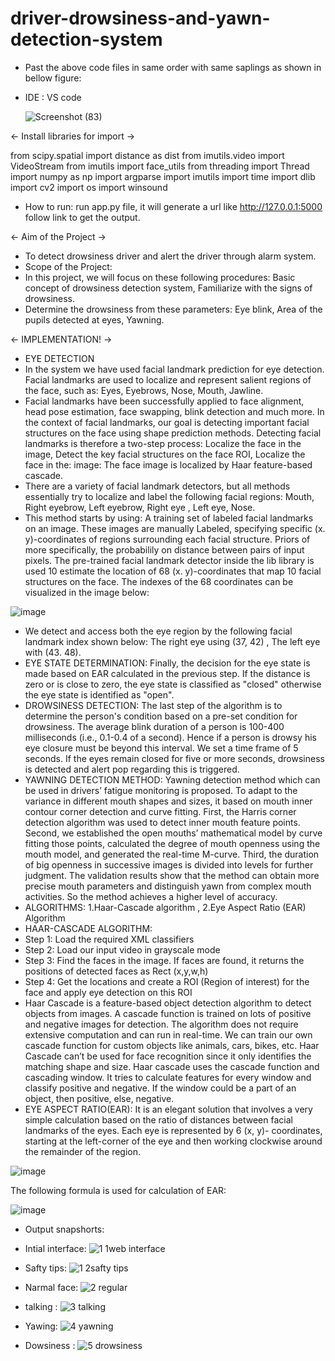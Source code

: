 # driver-drowsiness-and-yawn-detection-system
- Past the above code files in same order with same saplings as shown in bellow figure:
- IDE : VS code
  
  ![Screenshot (83)](https://github.com/Madhusudan1712/driver-drowsiness-and-yawn-detection-system/assets/146712964/2d7e68c8-941e-4012-8590-2f509a7a574f)

<- Install libraries for import ->

from scipy.spatial import distance as dist
from imutils.video import VideoStream
from imutils import face_utils
from threading import Thread
import numpy as np
import argparse
import imutils
import time
import dlib
import cv2
import os
import winsound

- How to run: run app.py file, it will generate a url like http://127.0.0.1:5000 follow link to get the output.

<- Aim of the Project ->
 
- To detect drowsiness driver and alert the driver through alarm system.
- Scope of the Project:
- In this project, we will focus on these following procedures: Basic concept of drowsiness detection system, Familiarize with the signs of drowsiness.
- Determine the drowsiness from these parameters: Eye blink, Area of the pupils detected at eyes, Yawning.

<- IMPLEMENTATION! ->

- EYE DETECTION
- In the system we have used facial landmark prediction for eye detection. Facial landmarks are used to localize and represent salient regions of the face, such as: Eyes, Eyebrows, Nose, Mouth, Jawline.
- Facial landmarks have been successfully applied to face alignment, head pose estimation, face swapping, blink detection and much more. In the context of facial landmarks, our goal is detecting important facial structures on the face using shape prediction methods. Detecting facial landmarks is therefore a two-step process: Localize the face in the image, Detect the key facial structures on the face ROI, Localize the face in the: image: The face image is localized by Haar feature-based cascade.
- There are a variety of facial landmark detectors, but all methods essentially try to localize and label the following facial regions: Mouth, Right eyebrow, Left eyebrow, Right eye , Left eye, Nose.
- This method starts by using:
A training set of labeled facial landmarks on an image. These images are manually Labeled, specifying specific (x. y)-coordinates of regions surrounding each facial structure. Priors of more specifically, the probabilily on distance between pairs of input pixels. The pre-trained facial landmark detector inside the lib library is used 10 estimate the location of 68 (x. y)-coordinates that map 10 facial structures on the face. The indexes of the 68 coordinates can be visualized in the image below:

![image](https://github.com/Madhusudan1712/driver-drowsiness-and-yawn-detection-system/assets/146712964/abd3aae2-a2bd-4673-b030-e87ba42a6a83)

- We detect and access both the eye region by the following facial landmark index shown below: The right eye using (37, 42) , The left eye with (43. 48).
- EYE STATE DETERMINATION: Finally, the decision for the eye state is made based on EAR calculated in the previous step. If the distance is zero or is close to zero, the eye state is classified as "closed" otherwise the eye state is identified as "open".
- DROWSINESS DETECTION: The last step of the algorithm is to determine the person's condition based on a pre-set condition for drowsiness. The average blink duration of a person is 100-400 milliseconds (i.e., 0.1-0.4 of a second). Hence if a person is drowsy his eye closure must be beyond this interval. We set a time frame of 5 seconds. If the eyes remain closed for five or more seconds, drowsiness is detected and alert pop regarding this is triggered.
- YAWNING DETECTION METHOD: Yawning detection method which can be used in drivers’ fatigue monitoring is proposed. To adapt to the variance in different mouth shapes and sizes, it based on mouth inner contour corner detection and curve fitting. First, the Harris corner detection algorithm was used to detect inner mouth feature points. Second, we established the open mouths’ mathematical model by curve fitting those points, calculated the degree of mouth openness using the mouth model, and generated the real-time M-curve. Third, the duration of big openness in successive images is divided into levels for further judgment. The validation results show that the method can obtain more precise mouth parameters and distinguish yawn from complex mouth activities. So the method achieves a higher level of accuracy.
- ALGORITHMS: 1.Haar-Cascade algorithm , 2.Eye Aspect Ratio (EAR) Algorithm
- HAAR-CASCADE ALGORITHM:
- Step 1: Load the required XML classifiers
- Step 2: Load our input video in grayscale mode
- Step 3: Find the faces in the image. If faces are found, it returns the positions of detected faces as Rect (x,y,w,h)
- Step 4: Get the locations and create a ROI (Region of interest) for the face and apply eye detection on this ROI
- Haar Cascade is a feature-based object detection algorithm to detect objects from images. A cascade function is trained on lots of positive and negative images for detection. The algorithm does not require extensive computation and can run in real-time. We can train our own cascade function for custom objects like animals, cars, bikes, etc. Haar Cascade can’t be used for face recognition since it only identifies the matching shape and size. Haar cascade uses the cascade function and cascading window. It tries to calculate features for every window and classify positive and negative. If the window could be a part of an object, then positive, else, negative.
- EYE ASPECT RATIO(EAR): It is an elegant solution that involves a very simple calculation based on the ratio of distances between facial landmarks of the eyes. Each eye is represented by 6 (x, y)- coordinates, starting at the left-corner of the eye and then working clockwise around the remainder of the region.

![image](https://github.com/Madhusudan1712/driver-drowsiness-and-yawn-detection-system/assets/146712964/f4506eab-09bb-44d2-acac-b1fcbcd5c6f0)

The following formula is used for calculation of EAR:

![image](https://github.com/Madhusudan1712/driver-drowsiness-and-yawn-detection-system/assets/146712964/ac1ecf7d-b3f5-438d-81cd-9ffb80f867de)

- Output snapshorts:

- Intial interface:
![1 1web interface](https://github.com/Madhusudan1712/driver-drowsiness-and-yawn-detection-system/assets/146712964/b5ad3d69-9cf6-4c58-bd27-8ce362a4f28c)

- Safty tips:
![1 2safty tips](https://github.com/Madhusudan1712/driver-drowsiness-and-yawn-detection-system/assets/146712964/f34631c3-c99d-4a9c-b11c-03564585dfc0)

- Narmal face:
![2 regular](https://github.com/Madhusudan1712/driver-drowsiness-and-yawn-detection-system/assets/146712964/9cf9d326-174b-4b78-8486-26797116fc88)

- talking :
![3 talking](https://github.com/Madhusudan1712/driver-drowsiness-and-yawn-detection-system/assets/146712964/920e14d9-703a-4565-aa02-96caaded5127)

- Yawing:
![4 yawning](https://github.com/Madhusudan1712/driver-drowsiness-and-yawn-detection-system/assets/146712964/047fe778-24cd-411f-a71b-c05cfdf0006b)

- Dowsiness :
![5 drowsiness](https://github.com/Madhusudan1712/driver-drowsiness-and-yawn-detection-system/assets/146712964/c46b6155-36b2-4a7f-89bb-6acd7719fa1b)
















